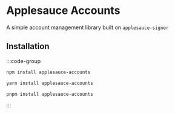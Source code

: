 # Applesauce Accounts

A simple account management library built on `applesauce-signer`

## Installation

:::code-group

```sh [npm]
npm install applesauce-accounts
```

```sh [yarn]
yarn install applesauce-accounts
```

```sh [pnpm]
pnpm install applesauce-accounts
```

:::
